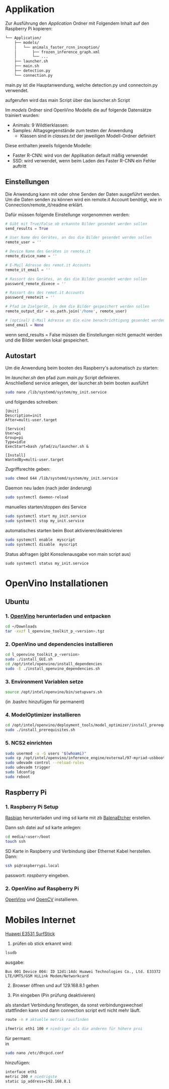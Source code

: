 

# Applikation

Zur Ausführung den *Application* Ordner mit Folgendem
Inhalt auf den Raspberry Pi kopieren:


```bash
└── Application/
    ├── models/
    │   └── animals_faster_rcnn_inception/
    │       ├── frozen_inference_graph.xml
    │       └── ...
    ├── launcher.sh
    ├── main.sh
    ├── detection.py
    └── connection.py
```

main.py ist die Hauptanwendung, welche detection.py und 
connectoin.py verwendet.

aufgerufen wird das main Script über das launcher.sh Script

Im *models* Ordner sind OpenVino Modelle die auf folgende Datensätze trainiert wurden:

* Animals: 9 Wildtierklassen:
* Samples: Alltagsgegenstände zum testen der Anwendung
    * Klassen sind in *classes.txt* der jeweiligen Modell-Ordner definiert

Diese enthalten jeweils folgende Modelle:
* Faster R-CNN: wird von der Applikation default mäßig verwendet
* SSD: wird verwendet, wenn beim Laden des Faster R-CNN ein Fehler auftritt


## Einstellungen

Die Anwendung kann mit oder ohne Senden der Daten 
ausgeführt werden.  
Um die Daten senden zu können wird ein remote.it Account
benötigt, wie in Connection/remote_it/readme erklärt.

Dafür müssen folgende Einstellunge vorgenommen werden:
```python
# Gibt mit True/False ob erkannte Bilder gesendet werden sollen
send_results = True

# User Name des Gerätes, an das die Bilder gesendet werden sollen
remote_user = ''

# Device Name des Gerätes in remote.it
remote_divice_name = ''

# E-Mail Adresse des remot.it Accounts
remote_it_email = ''

# Rassort des Gerätes, an das die Bilder gesendet werden sollen
password_remote_divece = ''

# Rassort des des remot.it Accounts
password_remoteit = ''

# Pfad im Zielgerät, in dem die Bilder gespeichert werden sollen
remote_output_dir = os.path.join('/home', remote_user)

# (optinal) E-Mail Adresse an die eine benachrichtigung gesendet werden soll
send_email = None
```

wenn send_results = False müssen die Einstellungen nicht gemacht werden und die Bilder werden lokal gespeichert.



## Autostart

Um die Anwendung beim booten des Raspberry's automatisch zu starten:


Im *launcher.sh* den pfad zum *main.py* Script definieren.  
Anschließend service anlegen, der launcher.sh beim booten ausführt

```bash
sudo nano /lib/systemd/system/my_init.service
```

und folgendes schreiben:
```
[Unit]
Description=init
After=multi-user.target

[Service]
User=pi
Group=pi
Type=idle
ExecStart=bash /pfad/zu/launcher.sh &

[Install]
WantedBy=multi-user.target
```
Zugriffsrechte geben:
```bash
sudo chmod 644 /lib/systemd/system/my_init.service
```
Daemon neu laden (nach jeder änderung)
```bash
sudo systemctl daemon-reload
```

manuelles starten/stoppen des Service
```bash
sudo systemctl start my_init.service
sudo systemctl stop my_init.service
```

automatisches starten beim Boot aktivieren/deaktivieren    
```bash
sudo systemctl enable  myscript
sudo systemctl disable  myscript
```

Status abfragen (gibt Konsolenausgabe von main script aus)
```
sudo systemctl status my_init.service
```




# OpenVino Installationen

## Ubuntu

### 1. [OpenVino](https://registrationcenter.intel.com/en/products/postregistration/?sn=CNP6-46RR8MT7&EmailID=mbarkey55%40gmail.com&Sequence=2579436&dnld=t) herunterladen und entpacken


```bash
cd ~/Downloads
tar -xvzf l_openvino_toolkit_p_<version>.tgz
```

### 2. OpenVino und dependencies installieren
```bash
cd l_openvino_toolkit_p_<version>
sudo ./isntall_GUI.sh
cd /opt/intel/openvino/install_dependencies
sudo -E ./install_openvino_dependencies.sh
```

### 3. Environment Variablen setze
```bash
source /opt/intel/openvino/bin/setupvars.sh
```
(in .bashrc hinzufügen für permanent)


### 4. ModelOptimizer installieren
```bash
cd /opt/intel/openvino/deployment_tools/model_optimizer/install_prerequisites
sudo ./install_prerequisites.sh
```

### 5. NCS2 einrichten
```bash
sudo usermod -a -G users "$(whoami)"
sudo cp /opt/intel/openvino/inference_engine/external/97-myriad-usbboot.rules /etc/udev/rules.d/
sudo udevadm control --reload-rules
sudo udevadm trigger
sudo ldconfig
sudo reboot
```


## Raspberry Pi

### 1. Raspberry Pi Setup

[Rasbian](https://www.raspberrypi.org/downloads/raspbian/) herunterladen und img sd karte mit 
zb [BalenaEtcher](https://www.balena.io/etcher/)
erstellen.

Dann ssh datei auf sd karte anlegen:
```bash
cd media/<user>/boot
touch ssh
```

SD Karte in Raspberry und Verbindung über Ethernet 
Kabel herstellen.  
Dann:

```bash
ssh pi@raspberrypi.local
```
passwort: *raspberry* eingeben.

### 2. OpenVino auf Raspberry Pi

[OpenVino](https://docs.openvinotoolkit.org/latest/_docs_install_guides_installing_openvino_raspbian.html) und [OpenCV](https://software.intel.com/en-us/articles/raspberry-pi-4-and-intel-neural-compute-stick-2-setup)
installieren.



# Mobiles Internet

[Huawei E3531 SurfStick](https://www.amazon.de/gp/product/B00HSZEY34/ref=ppx_yo_dt_b_asin_title_o00_s00?ie=UTF8&psc=1)


1. prüfen ob stick erkannt wird:
```bash
lsudb
```
ausgabe:
```
Bus 001 Device 004: ID 12d1:14dc Huawei Technologies Co., Ltd. E33372 LTE/UMTS/GSM HiLink Modem/Networkcard
```

2. Browser öffnen und auf 129.168.8.1 gehen

3. Pin eingeben (Pin prüfung deaktivieren)

als standart Verbindung fenstlegen, da sonst verbindungswechsel
stattfinden kann und dann connection script evtl nicht mehr läuft.


```bash
route -n # aktuelle metrik rausfinden
```
```bash
ifmetric eth1 100 # niedriger als die anderen für höhere proi
```

für permant:  
in
```bash
sudo nano /etc/dhcpcd.conf
```
hinzufügen:


```bash
interface eth1
metric 200 # niedrigste
static ip_address=192.168.8.1
```

